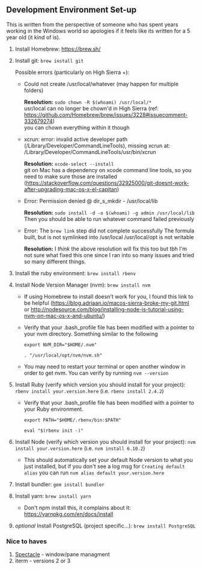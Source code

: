 ## Development Environment Set-up
This is written from the perspective of someone who has spent years working in the Windows world so apologies if it feels like its written for a 5  year old (it kind of is).

1. Install Homebrew: https://brew.sh/
2. Install git: `brew install git`

   Possible errors (particularly on High Sierra +):
   * Could not create /usr/local/whatever (may happen for multiple folders)
      
      **Resolution:** `sudo chown -R $(whoami) /usr/local/*`  
      usr/local can no longer be chown'd in High Sierra (ref: https://github.com/Homebrew/brew/issues/3228#issuecomment-332679274)  
      you can chown everything within it though
      
   * xcrun: error: invalid active developer path (/Library/Developer/CommandLineTools), missing xcrun at: /Library/Developer/CommandLineTools/usr/bin/xcrun
   
      **Resolution:** `xcode-select --install`  
      git on Mac has a dependency on xcode command line tools, so you need to make sure those are installed (https://stackoverflow.com/questions/32925000/git-doesnt-work-after-upgrading-mac-os-x-el-capitan)
      
   * Error: Permission denied @ dir_s_mkdir - /usr/local/lib
   
      **Resolution:** `sudo install -d -o $(whoami) -g admin /usr/local/lib`  
      Then you should be able to run whatever command failed previously
      
   * Error: The `brew link` step did not complete successfully
     The formula built, but is not symlinked into /usr/local
     /usr/local/opt is not writable
     
     **Resolution:** I _think_ the above resolution will fix this too but tbh I'm not sure what fixed this one since I ran into so many issues and tried so many different things. 
     
3. Install the ruby environment: `brew install rbenv`
4. Install Node Version Manager (nvm): `brew install nvm`

   * If using Homebrew to install doesn't work for you, I found this link to be helpful (https://blog.adriaan.io/macos-sierra-broke-my-git.html or http://nodesource.com/blog/installing-node-js-tutorial-using-nvm-on-mac-os-x-and-ubuntu/)
   * Verify that your .bash_profile file has been modified with a pointer to your nvm directory. Something similar to the following
   
     `export NVM_DIR="$HOME/.nvm"`
    
      `. "/usr/local/opt/nvm/nvm.sh"`
  
   * You may need to restart your terminal or open another window in order to get nvm. You can verify by running `nvm --version`
  
5. Install Ruby (verify which version you should install for your project): `rbenv install your.version.here` (i.e. `rbenv install 2.4.2`)

    * Verify that your .bash_profile file has been modified with a pointer to your Ruby environment.
    
      `export PATH="$HOME/.rbenv/bin:$PATH"`
    
      `eval "$(rbenv init -)"`
       
6. Install Node (verify which version you should install for your project): `nvm install your.version.here` (i.e. `nvm install 6.10.2`)

   * This should automatically set your default Node version to what you just installed, but if you don't see a log msg for `Creating default alias` you can run `nvm alias default your.version.here`

7. Install bundler: `gem install bundler`

8. Install yarn: `brew install yarn` 

   * Don't npm install this, it complains about it: https://yarnpkg.com/en/docs/install

9. _optional_ Install PostgreSQL (project specific...): `brew install PostgreSQL`


### Nice to haves
1. [Spectacle](https://www.spectacleapp.com/) - window/pane managment
2. iterm - versions 2 or 3
